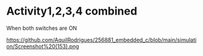# Activity1,2,3,4 combined

When both switches are ON

https://github.com/AquilRodrigues/256881_embedded_c/blob/main/simulation/Screenshot%20(153).png